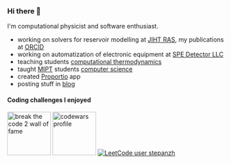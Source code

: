 ### Hi there 👋

I'm computational physicist and software enthusiast.

- working on solvers for reservoir modelling at [JIHT RAS](https://jiht.ru/en/), my publications at [ORCID](https://orcid.org/my-orcid?orcid=0000-0002-4934-8679)
- working on automatization of electronic equipment at [SPE Detector LLC](https://github.com/SPEDetector)
- teaching students [computational thermodynamics](https://stepanzh.github.io/computational_thermodynamics/)
- taught [MIPT](https://mipt.ru/english/) students [computer science](http://cs.mipt.ru/)
- created [Proportio](https://stepanzh.github.io/Proportio) app
- posting stuff in [blog](https://stepanzh.github.io)

#### Coding challenges I enjoyed

<a href="http://breakthecode.tech/wall-of-fame?alt=96482db0-af5a-447c-9e21-08867808e3b9"><img src="https://cdn.btc2.tech/v27/images/loader/logo-btc-2.png" height=100 alt="break the code 2 wall of fame"/></a>
<a href="https://www.codewars.com/users/red_deer"><img src="https://global-uploads.webflow.com/62462834c60df92621c6b5be/62462c29f3165b55ea6255ea_light-text-logo-vertical.svg" height=100 alt="codewars profile"/></a>
[![LeetCode user stepanzh](https://img.shields.io/badge/dynamic/json?style=for-the-badge&labelColor=black&color=%23ffa116&label=Leet%20code%20Solved&query=solvedOverTotal&url=https%3A%2F%2Fleetcode-badge.vercel.app%2Fapi%2Fusers%2Fstepanzh&logo=leetcode&logoColor=yellow)](https://leetcode.com/stepanzh/)
